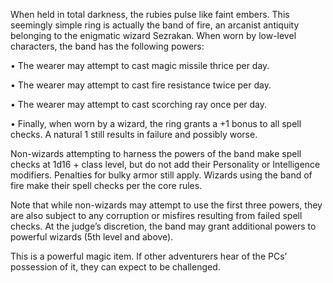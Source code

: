 When held in total darkness, the rubies pulse like faint embers. This seemingly simple ring is actually the band of fire, an arcanist antiquity belonging to the enigmatic wizard Sezrakan. When worn by low-level characters, the band has the following powers:

• The wearer may attempt to cast magic missile thrice per day.

• The wearer may attempt to cast fire resistance twice per day.

• The wearer may attempt to cast scorching ray once per day.

• Finally, when worn by a wizard, the ring grants a +1 bonus to all spell checks. A natural 1 still results in failure and possibly worse.

Non-wizards attempting to harness the powers of the band make spell checks at 1d16 + class level, but do not add their Personality or Intelligence modifiers. Penalties for bulky armor still apply. Wizards using the band of fire make their spell checks per the core rules.

Note that while non-wizards may attempt to use the first three powers, they are also subject to any corruption or misfires resulting from failed spell checks. At the judge’s discretion, the band may grant additional powers to powerful wizards (5th level and above).

This is a powerful magic item. If other adventurers hear of the PCs’ possession of it, they can expect to be challenged.